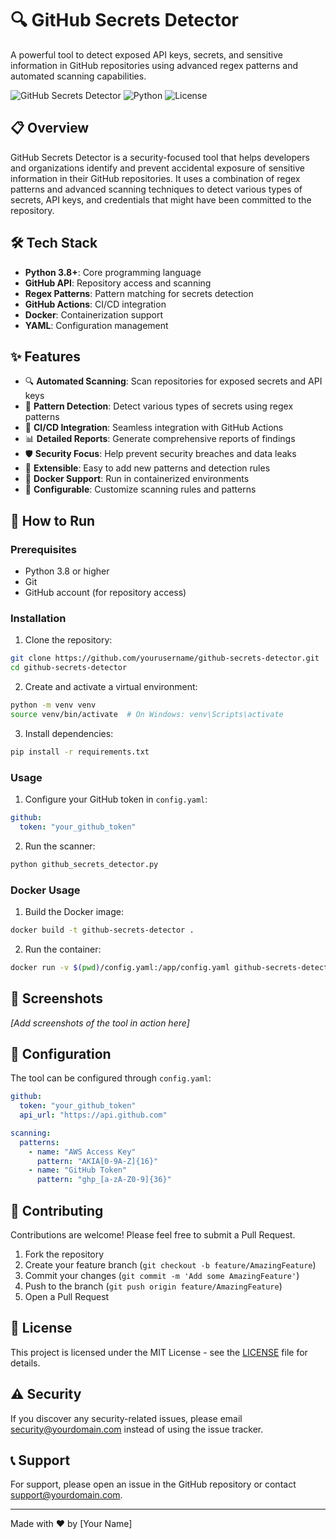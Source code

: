 # 🔍 GitHub Secrets Detector

A powerful tool to detect exposed API keys, secrets, and sensitive information in GitHub repositories using advanced regex patterns and automated scanning capabilities.

![GitHub Secrets Detector](https://img.shields.io/badge/GitHub-Secrets_Detector-blue)
![Python](https://img.shields.io/badge/Python-3.8%2B-green)
![License](https://img.shields.io/badge/License-MIT-yellow)

## 📋 Overview

GitHub Secrets Detector is a security-focused tool that helps developers and organizations identify and prevent accidental exposure of sensitive information in their GitHub repositories. It uses a combination of regex patterns and advanced scanning techniques to detect various types of secrets, API keys, and credentials that might have been committed to the repository.

## 🛠️ Tech Stack

- **Python 3.8+**: Core programming language
- **GitHub API**: Repository access and scanning
- **Regex Patterns**: Pattern matching for secrets detection
- **GitHub Actions**: CI/CD integration
- **Docker**: Containerization support
- **YAML**: Configuration management

## ✨ Features

- 🔍 **Automated Scanning**: Scan repositories for exposed secrets and API keys
- 🎯 **Pattern Detection**: Detect various types of secrets using regex patterns
- 🔄 **CI/CD Integration**: Seamless integration with GitHub Actions
- 📊 **Detailed Reports**: Generate comprehensive reports of findings
- 🛡️ **Security Focus**: Help prevent security breaches and data leaks
- 🔌 **Extensible**: Easy to add new patterns and detection rules
- 🐳 **Docker Support**: Run in containerized environments
- 📝 **Configurable**: Customize scanning rules and patterns

## 🚀 How to Run

### Prerequisites

- Python 3.8 or higher
- Git
- GitHub account (for repository access)

### Installation

1. Clone the repository:
```bash
git clone https://github.com/yourusername/github-secrets-detector.git
cd github-secrets-detector
```

2. Create and activate a virtual environment:
```bash
python -m venv venv
source venv/bin/activate  # On Windows: venv\Scripts\activate
```

3. Install dependencies:
```bash
pip install -r requirements.txt
```

### Usage

1. Configure your GitHub token in `config.yaml`:
```yaml
github:
  token: "your_github_token"
```

2. Run the scanner:
```bash
python github_secrets_detector.py
```

### Docker Usage

1. Build the Docker image:
```bash
docker build -t github-secrets-detector .
```

2. Run the container:
```bash
docker run -v $(pwd)/config.yaml:/app/config.yaml github-secrets-detector
```

## 📸 Screenshots

*[Add screenshots of the tool in action here]*

## 🔧 Configuration

The tool can be configured through `config.yaml`:

```yaml
github:
  token: "your_github_token"
  api_url: "https://api.github.com"

scanning:
  patterns:
    - name: "AWS Access Key"
      pattern: "AKIA[0-9A-Z]{16}"
    - name: "GitHub Token"
      pattern: "ghp_[a-zA-Z0-9]{36}"
```

## 🤝 Contributing

Contributions are welcome! Please feel free to submit a Pull Request.

1. Fork the repository
2. Create your feature branch (`git checkout -b feature/AmazingFeature`)
3. Commit your changes (`git commit -m 'Add some AmazingFeature'`)
4. Push to the branch (`git push origin feature/AmazingFeature`)
5. Open a Pull Request

## 📝 License

This project is licensed under the MIT License - see the [LICENSE](LICENSE) file for details.

## ⚠️ Security

If you discover any security-related issues, please email security@yourdomain.com instead of using the issue tracker.

## 📞 Support

For support, please open an issue in the GitHub repository or contact support@yourdomain.com.

---

Made with ❤️ by [Your Name] 